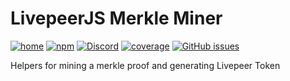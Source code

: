 # LivepeerJS Merkle Miner

[![home](https://img.shields.io/badge/%E2%97%80-home-lightgrey.svg?style=flat-square)](https://github.com/livepeer/livepeerjs#readme)
[![npm](https://img.shields.io/npm/v/@livepeer/merkle-miner.svg?style=flat-square)](https://www.npmjs.com/package/@livepeer/merkle-miner)
[![Discord](https://img.shields.io/discord/423160867534929930.svg?style=flat-square)](https://discord.gg/7wRSUGX)
[![coverage](https://github.com/livepeer/livepeerjs/raw/master/packages/merkle-miner/coverage.svg?sanitize=true)](https://codeclimate.com/github/livepeer/livepeerjs/code?q=packages%2Fmerkle-miner%2Fsrc)
[![GitHub issues](https://img.shields.io/github/issues/livepeer/livepeerjs/merkle-miner.svg?style=flat-square)](https://github.com/livepeer/livepeerjs/labels/merkle-miner)

Helpers for mining a merkle proof and generating Livepeer Token
